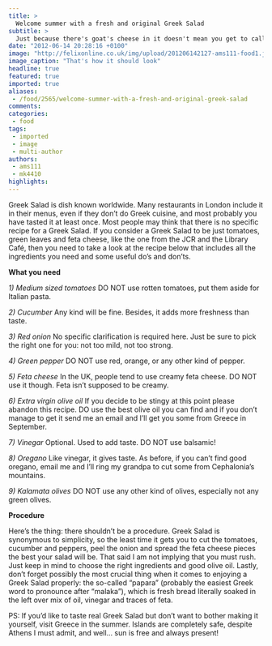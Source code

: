 ```yaml
---
title: >
  Welcome summer with a fresh and original Greek Salad
subtitle: >
  Just because there's goat's cheese in it doesn't mean you get to call it Greek
date: "2012-06-14 20:28:16 +0100"
image: "http://felixonline.co.uk/img/upload/201206142127-ams111-food1.jpg"
image_caption: "That's how it should look"
headline: true
featured: true
imported: true
aliases:
 - /food/2565/welcome-summer-with-a-fresh-and-original-greek-salad
comments:
categories:
 - food
tags:
 - imported
 - image
 - multi-author
authors:
 - ams111
 - mk4410
highlights:
---
```


Greek Salad is dish known worldwide. Many restaurants in London include it in their menus, even if they don’t do Greek cuisine, and most probably you have tasted it at least once. Most people may think that there is no specific recipe for a Greek Salad. If you consider a Greek Salad to be just tomatoes, green leaves and feta cheese, like the one from the JCR and the Library Café, then you need to take a look at the recipe below that includes all the ingredients you need and some useful do’s and don’ts.

__What you need__

_1) Medium sized tomatoes_
 DO NOT use rotten tomatoes, put them aside for Italian pasta.

_2) Cucumber_
 Any kind will be fine. Besides, it adds more freshness than taste.

_3) Red onion_
 No specific clarification is required here. Just be sure to pick the right one for you: not too mild, not too strong.

_4) Green pepper_
 DO NOT use red, orange, or any other kind of pepper.

_5) Feta cheese_
 In the UK, people tend to use creamy feta cheese. DO NOT use it though. Feta isn’t supposed to be creamy.

_6) Extra virgin olive oil_
 If you decide to be stingy at this point please abandon this recipe. DO use the best olive oil you can find and if you don’t manage to get it send me an email and I’ll get you some from Greece in September.

_7) Vinegar_
 Optional. Used to add taste. DO NOT use balsamic!

_8) Oregano_
 Like vinegar, it gives taste. As before, if you can’t find good oregano, email me and I’ll ring my grandpa to cut some from Cephalonia’s mountains.

_9) Kalamata olives_
 DO NOT use any other kind of olives, especially not any green olives.

__Procedure__

Here’s the thing: there shouldn’t be a procedure. Greek Salad is synonymous to simplicity, so the least time it gets you to cut the tomatoes, cucumber and peppers, peel the onion and spread the feta cheese pieces the best your salad will be. That said I am not implying that you must rush. Just keep in mind to choose the right ingredients and good olive oil. Lastly, don’t forget possibly the most crucial thing when it comes to enjoying a Greek Salad properly: the so-called “papara” (probably the easiest Greek word to pronounce after “malaka”), which is fresh bread literally soaked in the left over mix of oil, vinegar and traces of feta.

 PS: If you’d like to taste real Greek Salad but don’t want to bother making it yourself, visit Greece in the summer. Islands are completely safe, despite Athens I must admit, and well… sun is free and always present!
